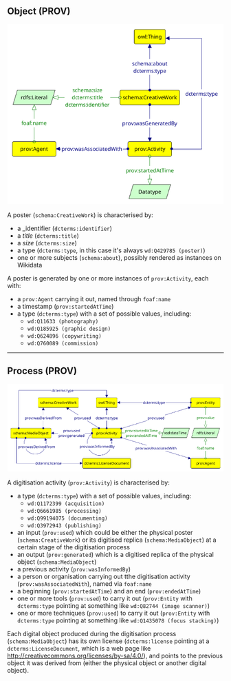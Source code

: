 ## Object (PROV)

![](obj_prov.png)

A poster (`schema:CreativeWork`) is characterised by:

- a _identifier (`dcterms:identifier`)
- a _title_ (`dcterms:title`)
- a _size_ (`dcterms:size`)
- a type (`dcterms:type`, in this case it's always `wd:Q429785 (poster)`)
- one or more subjects (`schema:about`), possibly rendered as instances on Wikidata

A poster is generated by one or more instances of `prov:Activity`, each with:

- a `prov:Agent` carrying it out, named through `foaf:name`
- a timestamp (`prov:startedAtTime`)
- a type (`dcterms:type`) with a set of possible values, including:
    - `wd:Q11633 (photography)`
    - `wd:Q185925 (graphic design)`
    - `wd:Q624896 (copywriting)`
    - `wd:Q760089 (commission)`

---

## Process (PROV)

![](proc_prov.png)

A digitisation activity (`prov:Activity`) is characterised by:

- a type (`dcterms:type`) with a set of possible values, including:
    - `wd:Q1172399 (acquisition)` 
    - `wd:Q6661985 (processing)`
    - `wd:Q99194075 (documenting)`
    - `wd:Q3972943 (publishing)`
- an input (`prov:used`) which could be either the physical poster (`schema:CreativeWork`) or its digitised replica (`schema:MediaObject`) at a certain stage of the digitisation process
- an output (`prov:generated`) which is a digitised replica of the physical object (`schema:MediaObject`)
- a previous activity (`prov:wasInformedBy`)
- a person or organisation carrying out tthe digitisation activity (`prov:wasAssociatedWith`), named via `foaf:name`
- a beginning (`prov:startedAtTime`) and an end (`prov:endedAtTime`)
- one or more tools (`prov:used`) to carry it out (`prov:Entity` with `dcterms:type` pointing at something like `wd:Q82744 (image scanner)`)
- one or more techniques (`prov:used`) to carry it out (`prov:Entity` with `dcterms:type` pointing at something like `wd:Q1435078 (focus stacking)`)

Each digital object produced during the digitisation process (`schema:MediaObject`) has its own license (`dcterms:license` pointing at a `dcterms:LicenseDocument`, which is a web page like http://creativecommons.org/licenses/by-sa/4.0/), and points to the previous object it was derived from (either the physical object or another digital object).
